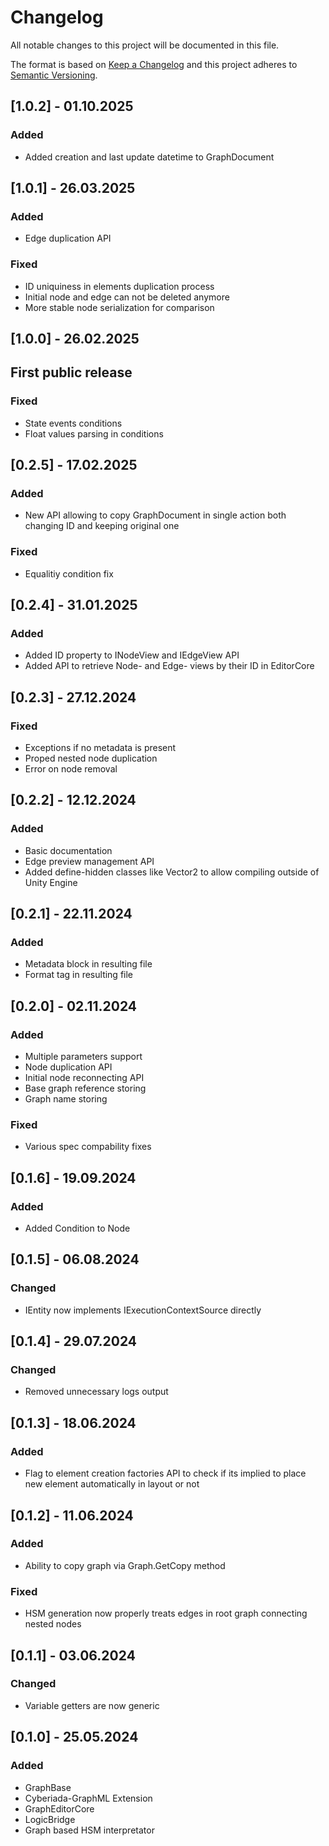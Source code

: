 # Changelog
All notable changes to this project will be documented in this file.

The format is based on [Keep a Changelog](http://keepachangelog.com/en/1.0.0/)
and this project adheres to [Semantic Versioning](http://semver.org/spec/v2.0.0.html).

<!-- Headers should be listed in this order: Added, Changed, Deprecated, Removed, Fixed, Security -->
## [1.0.2] - 01.10.2025
### Added
- Added creation and last update datetime to GraphDocument

## [1.0.1] - 26.03.2025
### Added
 - Edge duplication API
### Fixed
 - ID uniquiness in elements duplication process
 - Initial node and edge can not be deleted anymore
 - More stable node serialization for comparison

## [1.0.0] - 26.02.2025
## First public release
### Fixed
 - State events conditions
 - Float values parsing in conditions

## [0.2.5] - 17.02.2025
### Added
 - New API allowing to copy GraphDocument in single action both changing ID and keeping original one
### Fixed
 - Equalitiy condition fix

## [0.2.4] - 31.01.2025
### Added
 - Added ID property to INodeView and IEdgeView API
 - Added API to retrieve Node- and Edge- views by their ID in EditorCore

## [0.2.3] - 27.12.2024
### Fixed
 - Exceptions if no metadata is present
 - Proped nested node duplication
 - Error on node removal

## [0.2.2] - 12.12.2024
### Added
 - Basic documentation
 - Edge preview management API
 - Added define-hidden classes like Vector2 to allow compiling outside of Unity Engine
 
## [0.2.1] - 22.11.2024
### Added
 - Metadata block in resulting file
 - Format tag in resulting file
 
## [0.2.0] - 02.11.2024
### Added
 - Multiple parameters support
 - Node duplication API
 - Initial node reconnecting API
 - Base graph reference storing
 - Graph name storing
### Fixed
 - Various spec compability fixes

## [0.1.6] - 19.09.2024
### Added
 - Added Condition to Node

## [0.1.5] - 06.08.2024
### Changed
 - IEntity now implements IExecutionContextSource directly

## [0.1.4] - 29.07.2024
### Changed
 - Removed unnecessary logs output

## [0.1.3] - 18.06.2024
### Added
 - Flag to element creation factories API to check if its implied to place new element automatically in layout or not

## [0.1.2] - 11.06.2024
### Added
 - Ability to copy graph via Graph.GetCopy method
### Fixed
 - HSM generation now properly treats edges in root graph connecting nested nodes

## [0.1.1] - 03.06.2024
### Changed
 - Variable getters are now generic
 
## [0.1.0] - 25.05.2024
### Added
 - GraphBase
 - Cyberiada-GraphML Extension
 - GraphEditorCore
 - LogicBridge
 - Graph based HSM interpretator
